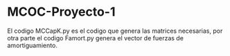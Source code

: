 # MCOC-Proyecto-1

El codigo MCCapK.py es el codigo que genera las matrices necesarias, por otra parte el codigo Famort.py genera el vector de fuerzas de amortiguamiento.

